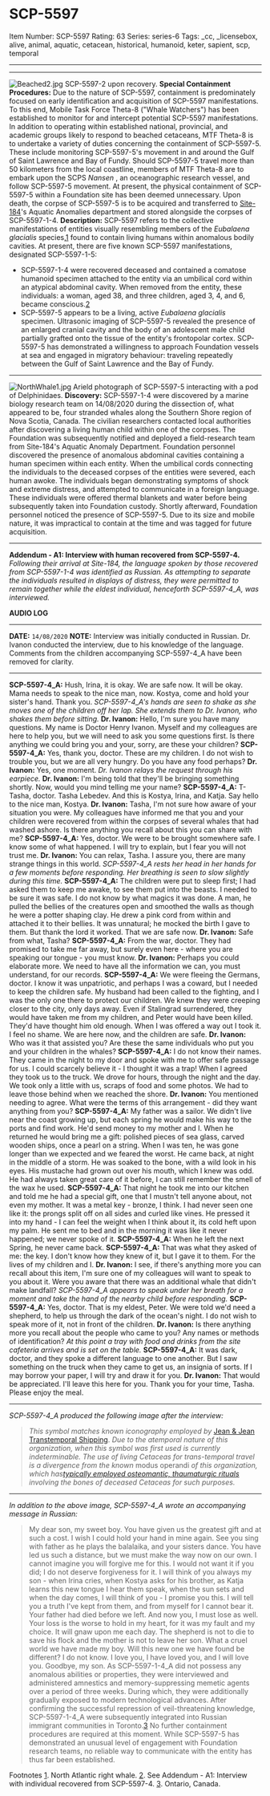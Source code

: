 # SCP-5597
Item Number: SCP-5597
Rating: 63
Series: series-6
Tags: _cc, _licensebox, alive, animal, aquatic, cetacean, historical, humanoid, keter, sapient, scp, temporal

---

* * *
![Beached2.jpg](https://scp-wiki.wdfiles.com/local--files/scp-5597/Beached2.jpg)
SCP-5597-2 upon recovery.
**Special Containment Procedures:** Due to the nature of SCP-5597, containment is predominately focused on early identification and acquisition of SCP-5597 manifestations. To this end, Mobile Task Force Theta-8 ("Whale Watchers") has been established to monitor for and intercept potential SCP-5597 manifestations.
In addition to operating within established national, provincial, and academic groups likely to respond to beached cetaceans, MTF Theta-8 is to undertake a variety of duties concerning the containment of SCP-5597-5. These include monitoring SCP-5597-5's movement in and around the Gulf of Saint Lawrence and Bay of Fundy. Should SCP-5597-5 travel more than 50 kilometers from the local coastline, members of MTF Theta-8 are to embark upon the SCPS _Nansen_ , an oceanographic research vessel, and follow SCP-5597-5 movement. At present, the physical containment of SCP-5597-5 within a Foundation site has been deemed unnecessary. Upon death, the corpse of SCP-5597-5 is to be acquired and transferred to [Site-184](/secure-facility-dossier-site-184)'s Aquatic Anomalies department and stored alongside the corpses of SCP-5597-1-4.
**Description:** SCP-5597 refers to the collective manifestations of entities visually resembling members of the _Eubalaena glacialis_ species,[1](javascript:;) found to contain living humans within anomalous bodily cavities.
At present, there are five known SCP-5597 manifestations, designated SCP-5597-1-5:
  * SCP-5597-1-4 were recovered deceased and contained a comatose humanoid specimen attached to the entity via an umbilical cord within an atypical abdominal cavity. When removed from the entity, these individuals: a woman, aged 38, and three children, aged 3, 4, and 6, became conscious.[2](javascript:;)
  * SCP-5597-5 appears to be a living, active _Eubalaena glacialis_ specimen. Ultrasonic imaging of SCP-5597-5 revealed the presence of an enlarged cranial cavity and the body of an adolescent male child partially grafted onto the tissue of the entity's frontopolar cortex. SCP-5597-5 has demonstrated a willingness to approach Foundation vessels at sea and engaged in migratory behaviour: traveling repeatedly between the Gulf of Saint Lawrence and the Bay of Fundy.

* * *
![NorthWhale1.jpg](https://scp-wiki.wdfiles.com/local--files/scp-5597/NorthWhale1.jpg)
Arield photograph of SCP-5597-5 interacting with a pod of Delphinidaes.
**Discovery:** SCP-5597-1-4 were discovered by a marine biology research team on 14/08/2020 during the dissection of, what appeared to be, four stranded whales along the Southern Shore region of Nova Scotia, Canada. The civilian researchers contacted local authorities after discovering a living human child within one of the corpses. The Foundation was subsequently notified and deployed a field-research team from Site-184's Aquatic Anomaly Department.
Foundation personnel discovered the presence of anomalous abdominal cavities containing a human specimen within each entity. When the umbilical cords connecting the individuals to the deceased corpses of the entities were severed, each human awoke. The individuals began demonstrating symptoms of shock and extreme distress, and attempted to communicate in a foreign language. These individuals were offered thermal blankets and water before being subsequently taken into Foundation custody.
Shortly afterward, Foundation personnel noticed the presence of SCP-5597-5. Due to its size and mobile nature, it was impractical to contain at the time and was tagged for future acquisition.
* * *
**Addendum - A1: Interview with human recovered from SCP-5597-4.**  
_Following their arrival at Site-184, the language spoken by those recovered from SCP-5597-1-4 was identified as Russian. As attempting to separate the individuals resulted in displays of distress, they were permitted to remain together while the eldest individual, henceforth SCP-5597-4_A, was interviewed._  

**AUDIO LOG**
* * *
**DATE:** `14/08/2020`
**NOTE:** Interview was initially conducted in Russian. Dr. Ivanon conducted the interview, due to his knowledge of the language. Comments from the children accompanying SCP-5597-4_A have been removed for clarity.
* * *
**SCP-5597-4_A:** Hush, Irina, it is okay. We are safe now. It will be okay. Mama needs to speak to the nice man, now. Kostya, come and hold your sister's hand. Thank you.
_SCP-5597-4_A's hands are seen to shake as she moves one of the children off her lap. She extends them to Dr. Ivanon, who shakes them before sitting._
**Dr. Ivanon:** Hello, I'm sure you have many questions. My name is Doctor Henry Ivanon. Myself and my colleagues are here to help you, but we will need to ask you some questions first. Is there anything we could bring you and your, sorry, are these your children?
**SCP-5597-4_A:** Yes, thank you, doctor. These are my children. I do not wish to trouble you, but we are all very hungry. Do you have any food perhaps?
**Dr. Ivanon:** Yes, one moment.
_Dr. Ivanon relays the request through his earpiece._
**Dr. Ivanon:** I'm being told that they'll be bringing something shortly. Now, would you mind telling me your name?
**SCP-5597-4_A:** T- Tasha, doctor. Tasha Lebedev. And this is Kostya, Irina, and Katja. Say hello to the nice man, Kostya.
**Dr. Ivanon:** Tasha, I'm not sure how aware of your situation you were. My colleagues have informed me that you and your children were recovered from within the corpses of several whales that had washed ashore. Is there anything you recall about this you can share with me?
**SCP-5597-4_A:** Yes, doctor. We were to be brought somewhere safe. I know some of what happened. I will try to explain, but I fear you will not trust me.
**Dr. Ivanon:** You can relax, Tasha. I assure you, there are many strange things in this world.
_SCP-5597-4_A rests her head in her hands for a few moments before responding. Her breathing is seen to slow slightly during this time._
**SCP-5597-4_A:** The children were put to sleep first; I had asked them to keep me awake, to see them put into the beasts. I needed to be sure it was safe. I do not know by what magics it was done. A man, he pulled the bellies of the creatures open and smoothed the walls as though he were a potter shaping clay. He drew a pink cord from within and attached it to their bellies. It was unnatural; he mocked the birth I gave to them. But thank the lord it worked. That we are safe now.
**Dr. Ivanon:** Safe from what, Tasha?
**SCP-5597-4_A:** From the war, doctor. They had promised to take me far away, but surely even here - where you are speaking our tongue - you must know.
**Dr. Ivanon:** Perhaps you could elaborate more. We need to have all the information we can, you must understand, for our records.
**SCP-5597-4_A:** We were fleeing the Germans, doctor. I know it was unpatriotic, and perhaps I was a coward, but I needed to keep the children safe. My husband had been called to the fighting, and I was the only one there to protect our children. We knew they were creeping closer to the city, only days away. Even if Stalingrad surrendered, they would have taken me from my children, and Peter would have been killed. They'd have thought him old enough. When I was offered a way out I took it. I feel no shame. We are here now, and the children are safe.
**Dr. Ivanon:** Who was it that assisted you? Are these the same individuals who put you and your children in the whales?
**SCP-5597-4_A:** I do not know their names. They came in the night to my door and spoke with me to offer safe passage for us. I could scarcely believe it - I thought it was a trap! When I agreed they took us to the truck. We drove for hours, through the night and the day. We took only a little with us, scraps of food and some photos. We had to leave those behind when we reached the shore.
**Dr. Ivanon:** You mentioned needing to agree. What were the terms of this arrangement - did they want anything from you?
**SCP-5597-4_A:** My father was a sailor. We didn't live near the coast growing up, but each spring he would make his way to the ports and find work. He'd send money to my mother and I. When he returned he would bring me a gift: polished pieces of sea glass, carved wooden ships, once a pearl on a string. When I was ten, he was gone longer than we expected and we feared the worst. He came back, at night in the middle of a storm. He was soaked to the bone, with a wild look in his eyes. His mustache had grown out over his mouth, which I knew was odd. He had always taken great care of it before, I can still remember the smell of the wax he used.
**SCP-5597-4_A:** That night he took me into our kitchen and told me he had a special gift, one that I mustn't tell anyone about, not even my mother. It was a metal key - bronze, I think. I had never seen one like it: the prongs split off on all sides and curled like vines. He pressed it into my hand - I can feel the weight when I think about it, its cold heft upon my palm. He sent me to bed and in the morning it was like it never happened; we never spoke of it.
**SCP-5597-4_A:** When he left the next Spring, he never came back.
**SCP-5597-4_A:** That was what they asked of me: the key. I don't know how they knew of it, but I gave it to them. For the lives of my children and I.
**Dr. Ivanon:** I see, if there's anything more you can recall about this item, I'm sure one of my colleagues will want to speak to you about it. Were you aware that there was an additional whale that didn't make landfall?
_SCP-5597-4_A appears to speak under her breath for a moment and take the hand of the nearby child before responding._
**SCP-5597-4_A:** Yes, doctor. That is my eldest, Peter. We were told we'd need a shepherd, to help us through the dark of the ocean's night. I do not wish to speak more of it, not in front of the children.
**Dr. Ivanon:** Is there anything more you recall about the people who came to you? Any names or methods of identification?
_At this point a tray with food and drinks from the site cafeteria arrives and is set on the table._
**SCP-5597-4_A:** It was dark, doctor, and they spoke a different language to one another. But I saw something on the truck when they came to get us, an insignia of sorts. If I may borrow your paper, I will try and draw it for you.
**Dr. Ivanon:** That would be appreciated. I'll leave this here for you. Thank you for your time, Tasha. Please enjoy the meal.
* * *
_SCP-5597-4_A produced the following image after the interview:_
> _This symbol matches known iconography employed by_ [Jean & Jean Transtemporal Shipping](/spyhopping). _Due to the atemporal nature of this organization, when this symbol was first used is currently indeterminable. The use of living Cetaceas for trans-temporal travel is a divergence from the known_ modus operandi _of this organization, which has[typically employed osteomantic, thaumaturgic rituals](/whalefall) involving the bones of deceased Cetaceas for such purposes._
* * *
_In addition to the above image, SCP-5597-4_A wrote an accompanying message in Russian:_
> My dear son, my sweet boy.
> You have given us the greatest gift and at such a cost.
> I wish I could hold your hand in mine again. See you sing with father as he plays the balalaika, and your sisters dance.
> You have led us such a distance, but we must make the way now on our own. I cannot imagine you will forgive me for this. I would not want it if you did; I do not deserve forgiveness for it.
> I will think of you always my son - when Irina cries, when Kostya asks for his brother, as Katja learns this new tongue I hear them speak, when the sun sets and when the day comes, I will think of you - I promise you this.
> I will tell you a truth I've kept from them, and from myself for I cannot bear it. Your father had died before we left. And now you, I must lose as well. Your loss is the worse to hold in my heart, for it was my fault and my choice. It will gnaw upon me each day. The shepherd is not to die to save his flock and the mother is not to leave her son. What a cruel world we have made my boy. Will this new one we have found be different? I do not know.
> I love you, I have loved you, and I will love you.
> Goodbye, my son.
As SCP-5597-1-4_A did not possess any anomalous abilities or properties, they were interviewed and administered amnestics and memory-suppressing memetic agents over a period of three weeks. During which, they were additionally gradually exposed to modern technological advances. After confirming the successful repression of veil-threatening knowledge, SCP-5597-1-4_A were subsequently integrated into Russian immigrant communities in Toronto.[3](javascript:;) No further containment procedures are required at this moment.
While SCP-5597-5 has demonstrated an unusual level of engagement with Foundation research teams, no reliable way to communicate with the entity has thus far been established.  
  

Footnotes
[1](javascript:;). North Atlantic right whale.
[2](javascript:;). See Addendum - A1: Interview with individual recovered from SCP-5597-4.
[3](javascript:;). Ontario, Canada.